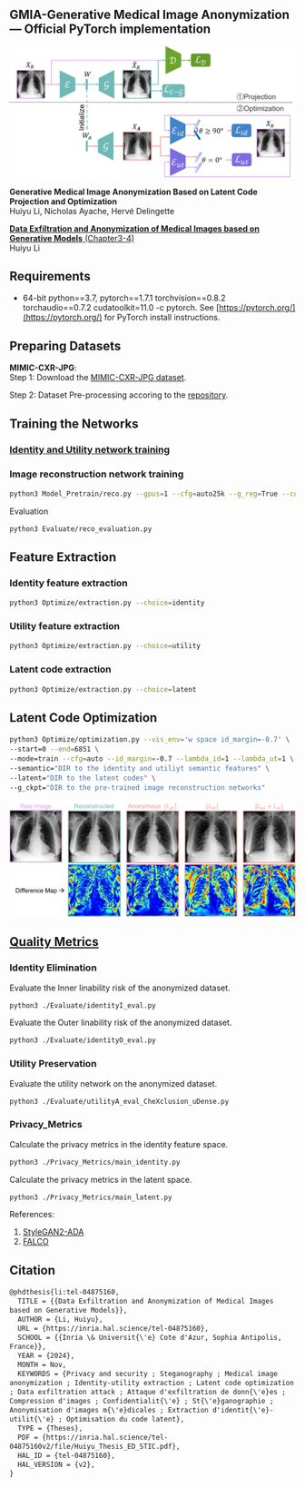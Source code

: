 ## GMIA-Generative Medical Image Anonymization &mdash; Official PyTorch implementation

![Teaser image](./docs/flowchart.png)

**Generative Medical Image Anonymization Based on Latent Code Projection and Optimization**<br>
Huiyu Li, Nicholas Ayache, Hervé Delingette<br>
<!-- ToDo<br> -->
[**Data Exfiltration and Anonymization of Medical Images based on Generative Models** (Chapter3-4)](https://inria.hal.science/tel-04875160)<br>
Huiyu Li<br>

## Requirements
* 64-bit python==3.7, pytorch==1.7.1 torchvision==0.8.2 torchaudio==0.7.2 cudatoolkit=11.0 -c pytorch. See [https://pytorch.org/](https://pytorch.org/) for PyTorch install instructions.

## Preparing Datasets
**MIMIC-CXR-JPG**:<br>
Step 1: Download the [MIMIC-CXR-JPG dataset](https://physionet.org/content/mimic-cxr-jpg/2.1.0/).

Step 2: Dataset Pre-processing accoring to the [repository](https://github.com/Huiyu-Li/GMIA-Dataset-Pre-processing/tree/main).

## Training the Networks

### [Identity and Utility network training](https://github.com/Huiyu-Li/GMIA-Feature-Extractor-Training/tree/main)

### Image reconstruction network training
```.bash
python3 Model_Pretrain/reco.py --gpus=1 --cfg=auto25k --g_reg=True --cogd=True
```

Evaluation
```.bash
python3 Evaluate/reco_evaluation.py
```

## Feature Extraction
### Identity feature extraction
```.bash
python3 Optimize/extraction.py --choice=identity
```

### Utility feature extraction
```.bash
python3 Optimize/extraction.py --choice=utility
```

### Latent code extraction
```.bash
python3 Optimize/extraction.py --choice=latent
```

## Latent Code Optimization
```.bash
python3 Optimize/optimization.py --vis_env='w space id_margin=-0.7' \
--start=0 --end=6851 \
--mode=train --cfg=auto --id_margin=-0.7 --lambda_id=1 --lambda_ut=1 \
--semantic="DIR to the identity and utiliyt semantic features" \
--latent="DIR to the latent codes" \
--g_ckpt="DIR to the pre-trained image reconstruction networks"
```

![results image](./docs/anoymized_results.png)

## [Quality Metrics](https://github.com/Huiyu-Li/GMIA-Feature-Extractor-Training/tree/main)

### Identity Elimination
Evaluate the Inner linability risk of the anonymized dataset.<br>
```.bash
python3 ./Evaluate/identityI_eval.py
```

Evaluate the Outer linability risk of the anonymized dataset.<br>
```.bash
python3 ./Evaluate/identityO_eval.py
```

### Utility Preservation
Evaluate the utility network on the anonymized dataset.<br>
```.bash
python3 ./Evaluate/utilityA_eval_CheXclusion_uDense.py
```

### Privacy_Metrics
Calculate the privacy metrics in the identity feature space.<br>
```.bash
python3 ./Privacy_Metrics/main_identity.py
```

Calculate the privacy metrics in the latent space.<br>
```.bash
python3 ./Privacy_Metrics/main_latent.py
```

References:
1. [StyleGAN2-ADA](https://github.com/NVlabs/stylegan2-ada-pytorch)
2. [FALCO](https://github.com/chi0tzp/FALCO)

## Citation

<!-- ToDo<br> -->
```
@phdthesis{li:tel-04875160,
  TITLE = {{Data Exfiltration and Anonymization of Medical Images based on Generative Models}},
  AUTHOR = {Li, Huiyu},
  URL = {https://inria.hal.science/tel-04875160},
  SCHOOL = {{Inria \& Universit{\'e} Cote d'Azur, Sophia Antipolis, France}},
  YEAR = {2024},
  MONTH = Nov,
  KEYWORDS = {Privacy and security ; Steganography ; Medical image anonymization ; Identity-utility extraction ; Latent code optimization ; Data exfiltration attack ; Attaque d'exfiltration de donn{\'e}es ; Compression d'images ; Confidentialit{\'e} ; St{\'e}ganographie ; Anonymisation d'images m{\'e}dicales ; Extraction d'identit{\'e}-utilit{\'e} ; Optimisation du code latent},
  TYPE = {Theses},
  PDF = {https://inria.hal.science/tel-04875160v2/file/Huiyu_Thesis_ED_STIC.pdf},
  HAL_ID = {tel-04875160},
  HAL_VERSION = {v2},
}
```
